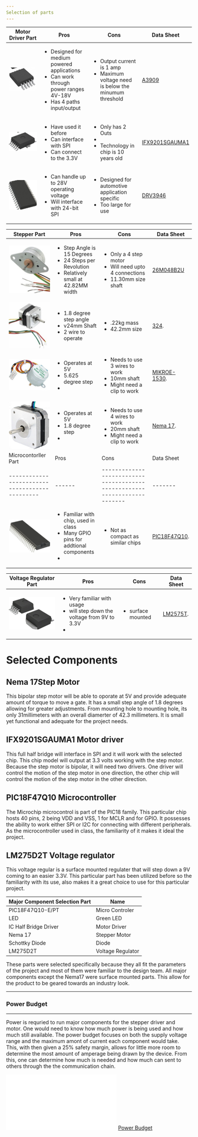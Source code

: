 ```yaml
---
Selection of parts
---
```


|Motor Driver Part                                      | Pros| Cons  |  Data Sheet    |                                                                                           
| --------------------------------------------- | ------ | ------------------------------------------------------------------------ |-------|
| ![A3909](./A3909GLYTR-Tsteppermotor.jpg)| <ul><li>Designed for medium powered applications </li><li>Can work through power ranges 4V-18V</li><li>Has 4 paths input/output | <ul><li>Output current is 1 amp</li><li>Maximum voltage need is below the minumum threshold |    [A3909](https://www.allegromicro.com/~/media/Files/Datasheets/A3909-Datasheet.ashx) |
| ![IFX9201](./IFX9201stepmoto.jpg)        | <ul><li> Have used it before </li><li> Can interface with SPI </li><li> Can connect to the 3.3V  |<ul><li> Only has 2 Outs  </li><li>  </li><li> Technology in chip is 10 years old   |   [IFX9201SGAUMA1](https://www.infineon.com/dgdl/Infineon-IFX9201SG-DS-v01_01-EN.pdf?fileId=5546d4624cb7f111014d2e8916795dea&ack=t)                     |                                                                              
| ![DRV3946](./DRV3946stepmoto.jpg)  | <ul><li>Can handle up to 28V operating voltage </li><li>Will interface with 24-bit SPI   |<ul><li> Designed for automotive application specific </li><li> Too large for use   |   [DRV3946](https://www.ti.com/lit/ds/symlink/drv3946-q1.pdf?ts=1704149824935&ref_url=https%253A%252F%252Fwww.ti.com%252Fproduct%252FDRV3946-Q1)| 

|Stepper  Part                                      | Pros| Cons  |  Data Sheet    |                                                                                           
| --------------------------------------------- | ------ | ------------------------------------------------------------------------ |-------|
| ![26M048B2U](./stepmoto1.jpg)   | <ul><li>Step Angle is 15 Degrees</li><li>24 Steps per Revolution </li><li> Relatively small at 42.82MM width | <ul><li> Only a 4 step motor </li><li> Will need upto 4 connections </li><li> 11.30mm size shaft | [26M048B2U](https://mm.digikey.com/Volume0/opasdata/d220001/medias/docus/2466/26M%20Series%20Wiring%20Diagram.pdf) |
| ![324](./stepmoto2.jpg)       | <ul><li>1.8 degree step angle </li><li>v24mm Shaft</li><li>2 wire to operate | <ul><li> .22kg mass </li><li>42.2mm size  | [324](https://cdn-shop.adafruit.com/product-files/324/C140-A+datasheet.jpg).| 
| ![MIKROE-1530](./stepmoto3.jpg)  | <ul><li>Operates at 5V </li><li>  5.625 degree step </li><li>   | <ul><li> Needs to use 3 wires to work </li><li> 10mm shaft </li><li> Might need a clip to work  |   [MIKROE-1530](https://download.mikroe.com/documents/datasheets/step-motor-5v-28byj48-datasheet.pdf). | 
| ![Nema 17](./FinalDriver.png)  | <ul><li>Operates at 5V </li><li> 1.8 degree step </li><li>   | <ul><li> Needs to use 4 wires to work </li><li> 20mm shaft </li><li> Might need a clip to work  |   [Nema 17](https://www.omc-stepperonline.com/index.php?route=product/product/get_file&file=92/17HS08-1004S%20Full%20Datasheet.pdf). |
|Microcontorller Part                                      | Pros| Cons  |  Data Sheet    |                                                                                           
| --------------------------------------------- | ------ | ------------------------------------------------------------------------|-------|
| ![PIC18F47Q10](./PIC18f47Q10.png)  | <ul><li> Familiar with chip, used in class </li><li> Many GPIO pins for addtional components </li><li>   | <ul><li> Not as compact as similar chips </li> |   [PIC18F47Q10](https://ww1.microchip.com/downloads/en/DeviceDoc/PIC18F27-47Q10-Data-Sheet-40002043E.pdf). | 

|Voltage Regulator  Part                                      | Pros| Cons  |  Data Sheet    |                                                                                           
| --------------------------------------------- | ------ | ------------------------------------------------------------------------ |-------|
| ![LM2575D2T-3.3G](./LM2575D2T.png)  | <ul><li> Very familiar with usage </li><li> will step down the voltage from 9V to 3.3V </li><li>   | <ul><li>  surface mounted  |   [LM2575T](https://www.digikey.com/en/products/detail/onsemi/LM2575T-3-3G/1476700). | 

# Selected Components
##  Nema 17Step Motor
This bipolar step motor will be able to oporate at 5V and provide adequate amount of torque to move a gate. It has a small step angle of 1.8 degrees allowing for greater adjustments. From mounting hole to mounting hole, its only 31millimeters with an overall diamerter of 42.3 millimeters. It is small yet functional and adequate for the project needs. 

##  IFX9201SGAUMA1 Motor driver
This full half bridge will interface in SPI and it will work with the selected chip. This chip model will output at 3.3 volts working with the step motor. Because the step motor is bipolar, it will need two drivers. One driver will control the motion of the step motor in one direction, the other chip will control the motion of the step motor in the other direction. 

##  PIC18F47Q10 Microcontroller
The Microchip microcontrol is part of the PIC18 family. This particular chip hosts 40 pins, 2 being VDD and VSS, 1 for MCLR and for GPIO. It possesses the ability to work either SPI or I2C for connecting with different peripherals. As the microcontroller used in class, the familiarity of it makes it ideal the project. 

## LM275D2T Voltage regulator
This voltage regular is a surface mounted regulater that will step down a 9V coming to an easier 3.3V. This particular part has been utilized before so the familiarity with its use, also makes it a great choice to use for this particular project. 

|Major Component Selection   Part                                      | Name |  
| --------------------------------------------- | ------ |
|PIC18F47Q10-E/PT |Micro Controler|
|LED | Green LED |
|IC Half Bridge Driver  | Motor Driver |
| Nema 17 | Stepper Motor |
| Schottky Diode | Diode  |
|LM275D2T| Voltage Regulator |


These parts were selected specifically because they all fit the parameters of the project and most of them were familiar to the design team. All major components except the Nema17 were surface mounted parts. This allow for the product to be geared towards an industry look. 

------
### Power Budget ###
------
Power is requried to run major components for the stepper driver and motor. One would need to know how much power is being used and how much still available.  The power budget focuses on both the supply voltage range and the maximum amont of current each component would take. This, with then given a 25% safety margin, allows for little more room to determine the most amount of amperage being drawn by the device. From this, one can determine how much is needed and how much can sent to others through the the communication chain. 


![Power Budget](./PowerBudgetComplete.pdf)
[Power Budget](./PowerBudget.pdf)

